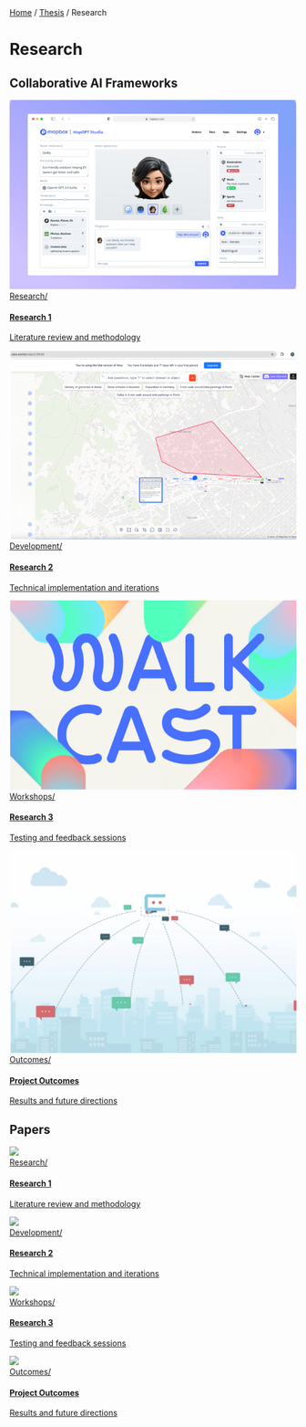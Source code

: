 <div class="breadcrumb">
    <a href="/">Home</a> <span class="breadcrumb-separator">/</span> 
    <a href="/MDEF_Docmentation/thesis">Thesis</a> <span class="breadcrumb-separator">/</span> 
    <span>Research</span>
</div>

# Research 

## Collaborative AI Frameworks

<div class="grid-wrapper">
    <a class="content-tile" href="thesis/research/">
        <img src="../../images/Thesis/Mapbox.png">
        <div class="navigation">Research/</div>
        <h4>Research 1</h4>
        <p>Literature review and methodology</p>
    </a>
    <a class="content-tile" href="thesis/thesis_playground/">
        <img src="../../images/Thesis/aino.png">
        <div class="navigation">Development/</div>
        <h4>Research 2</h4>
        <p>Technical implementation and iterations</p>
    </a>
    <a class="content-tile" href="thesis/experiments/">
        <img src="../../images/Thesis/walkcast.png">
        <div class="navigation">Workshops/</div>
        <h4>Research 3</h4>
        <p>Testing and feedback sessions</p>
    </a>
    <a class="content-tile" href="thesis/exhibition/">
        <img src="../../images/Thesis/citibot.png">
        <div class="navigation">Outcomes/</div>
        <h4>Project Outcomes</h4>
        <p>Results and future directions</p>
    </a>
</div>

## Papers

<div class="grid-wrapper">
    <a class="content-tile" href="thesis/research/">
        <img src="images/Thesis/research.png">
        <div class="navigation">Research/</div>
        <h4>Research 1</h4>
        <p>Literature review and methodology</p>
    </a>
    <a class="content-tile" href="thesis/development/">
        <img src="images/Thesis/development.png">
        <div class="navigation">Development/</div>
        <h4>Research 2</h4>
        <p>Technical implementation and iterations</p>
    </a>
    <a class="content-tile" href="thesis/workshops/">
        <img src="images/Thesis/workshops.png">
        <div class="navigation">Workshops/</div>
        <h4>Research 3</h4>
        <p>Testing and feedback sessions</p>
    </a>
    <a class="content-tile" href="thesis/outcomes/">
        <img src="images/Thesis/outcomes.png">
        <div class="navigation">Outcomes/</div>
        <h4>Project Outcomes</h4>
        <p>Results and future directions</p>
    </a>
</div>